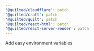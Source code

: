 ```yaml
---
'@quilted/cloudflare': patch
'@quilted/craft': patch
'@quilted/quilt': patch
'@quilted/react-html': patch
'@quilted/react-server-render': patch
---
```


Add easy environment variables
